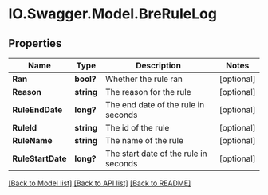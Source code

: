 # IO.Swagger.Model.BreRuleLog
## Properties

Name | Type | Description | Notes
------------ | ------------- | ------------- | -------------
**Ran** | **bool?** | Whether the rule ran | [optional] 
**Reason** | **string** | The reason for the rule | [optional] 
**RuleEndDate** | **long?** | The end date of the rule in seconds | [optional] 
**RuleId** | **string** | The id of the rule | [optional] 
**RuleName** | **string** | The name of the rule | [optional] 
**RuleStartDate** | **long?** | The start date of the rule in seconds | [optional] 

[[Back to Model list]](../README.md#documentation-for-models) [[Back to API list]](../README.md#documentation-for-api-endpoints) [[Back to README]](../README.md)

